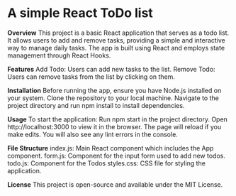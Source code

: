 # A simple React ToDo list

**Overview**
This project is a basic React application that serves as a todo list. It allows users to add and remove tasks, providing a simple and interactive way to manage daily tasks. The app is built using React and employs state management through React Hooks.

**Features**
Add Todo: Users can add new tasks to the list.
Remove Todo: Users can remove tasks from the list by clicking on them.

**Installation**
Before running the app, ensure you have Node.js installed on your system.
Clone the repository to your local machine.
Navigate to the project directory and run npm install to install dependencies.

**Usage**
To start the application:
Run npm start in the project directory.
Open http://localhost:3000 to view it in the browser.
The page will reload if you make edits. You will also see any lint errors in the console.

**File Structure**
index.js: Main React component which includes the App component.
form.js: Component for the input form used to add new todos.
todo.js: Component for the Todos
styles.css: CSS file for styling the application.

**License**
This project is open-source and available under the MIT License.

